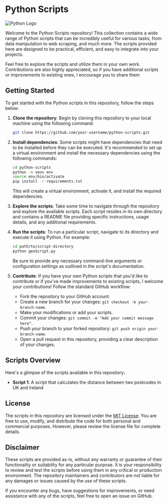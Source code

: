 # Python Scripts
![Python Logo](https://upload.wikimedia.org/wikipedia/commons/c/c3/Python-logo-notext.svg)

Welcome to the Python Scripts repository! This collection contains a wide range of Python scripts that can be incredibly useful for various tasks, from data manipulation to web scraping, and much more. The scripts provided here are designed to be practical, efficient, and easy to integrate into your projects.

Feel free to explore the scripts and utilize them in your own work. Contributions are also highly appreciated, so if you have additional scripts or improvements to existing ones, I encourage you to share them

## Getting Started

To get started with the Python scripts in this repository, follow the steps below:

1. **Clone the repository**: Begin by cloning this repository to your local machine using the following command:

   ```bash
   git clone https://github.com/your-username/python-scripts.git
   ```

2. **Install dependencies**: Some scripts might have dependencies that need to be installed before they can be executed. It's recommended to set up a virtual environment and install the necessary dependencies using the following commands:

   ```bash
   cd python-scripts
   python -m venv env
   source env/bin/activate
   pip install -r requirements.txt
   ```

   This will create a virtual environment, activate it, and install the required dependencies.

3. **Explore the scripts**: Take some time to navigate through the repository and explore the available scripts. Each script resides in its own directory and contains a README file providing specific instructions, usage details, and any additional requirements.

4. **Run the scripts**: To run a particular script, navigate to its directory and execute it using Python. For example:

   ```bash
   cd path/to/script-directory
   python geoScript.py
   ```

   Be sure to provide any necessary command-line arguments or configuration settings as outlined in the script's documentation.

5. **Contribute**: If you have your own Python scripts that you'd like to contribute or if you've made improvements to existing scripts, I welcome your contributions! Follow the standard GitHub workflow:

   - Fork the repository to your GitHub account.
   - Create a new branch for your changes: `git checkout -b your-branch-name`.
   - Make your modifications or add your scripts.
   - Commit your changes: `git commit -m "Add your commit message here"`.
   - Push your branch to your forked repository: `git push origin your-branch-name`.
   - Open a pull request in this repository, providing a clear description of your changes.

## Scripts Overview

Here's a glimpse of the scripts available in this repository:

- **Script 1**: A script that calculates the distance between two postcodes in UK and Ireland


## License

The scripts in this repository are licensed under the [MIT License](LICENSE). You are free to use, modify, and distribute the code for both personal and commercial purposes. However, please review the license file for complete details.

## Disclaimer

These scripts are provided as-is, without any warranty or guarantee of their functionality or suitability for any particular purpose. It is your responsibility to review and test the scripts before using them in any critical or production environment. The repository maintainers and contributors are not liable for any damages or issues caused by the use of these scripts.

If you encounter any bugs, have suggestions for improvements, or need assistance with any of the scripts, feel free to open an issue on GitHub.

